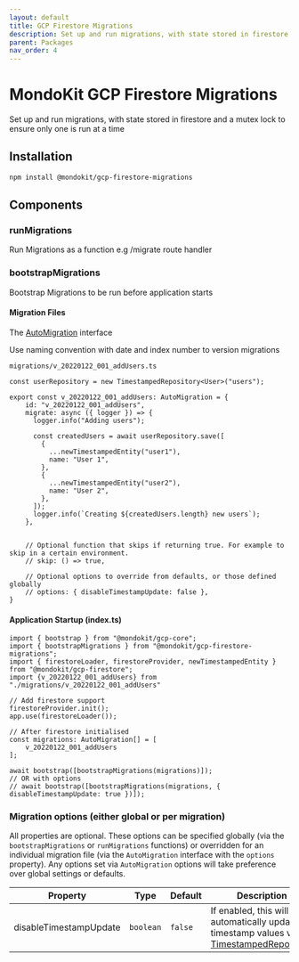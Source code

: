 ```yaml
---
layout: default
title: GCP Firestore Migrations
description: Set up and run migrations, with state stored in firestore and safety across clusters
parent: Packages
nav_order: 4
---
```


# MondoKit GCP Firestore Migrations

Set up and run migrations, with state stored in firestore and a mutex lock to ensure only one is run at a time

## Installation

```sh
npm install @mondokit/gcp-firestore-migrations
```

## Components

### runMigrations
Run Migrations as a function e.g /migrate route handler

### bootstrapMigrations
Bootstrap Migrations to be run before application starts

#### Migration Files
The [AutoMigration](https://github.com/mondo-mob/mondokit/blob/main/packages/gcp-firestore-migrations/src/auto-migration.ts) interface 

Use naming convention with date and index number to version migrations

   `migrations/v_20220122_001_addUsers.ts`

```
const userRepository = new TimestampedRepository<User>("users");

export const v_20220122_001_addUsers: AutoMigration = {
    id: "v_20220122_001_addUsers",   
    migrate: async ({ logger }) => {
      logger.info("Adding users");
    
      const createdUsers = await userRepository.save([
        {
          ...newTimestampedEntity("user1"),
          name: "User 1",
        },
        {
          ...newTimestampedEntity("user2"),
          name: "User 2",
        },
      ]);
      logger.info(`Creating ${createdUsers.length} new users`);
    },
    
    
    // Optional function that skips if returning true. For example to skip in a certain environment.
    // skip: () => true,
    
    // Optional options to override from defaults, or those defined globally
    // options: { disableTimestampUpdate: false },
}
```

#### Application Startup (index.ts)
```
import { bootstrap } from "@mondokit/gcp-core";
import { bootstrapMigrations } from "@mondokit/gcp-firestore-migrations";
import { firestoreLoader, firestoreProvider, newTimestampedEntity } from "@mondokit/gcp-firestore";
import {v_20220122_001_addUsers} from "./migrations/v_20220122_001_addUsers"

// Add firestore support
firestoreProvider.init();
app.use(firestoreLoader());

// After firestore initialised
const migrations: AutoMigration[] = [
    v_20220122_001_addUsers
];

await bootstrap([bootstrapMigrations(migrations)]);
// OR with options
// await bootstrap([bootstrapMigrations(migrations, { disableTimestampUpdate: true })]);
```


### Migration options (either global or per migration)

All properties are optional. These options can be specified globally (via the `bootstrapMigrations` or `runMigrations` functions) or overridden for an individual
migration file (via the `AutoMigration` interface with the `options` property). Any options set via `AutoMigration` options will take preference over global settings or defaults.

| Property               | Type      | Default | Description                                                                                                        |
|------------------------|-----------|---------|--------------------------------------------------------------------------------------------------------------------|
| disableTimestampUpdate | `boolean` | `false` | If enabled, this will skip automatically updating timestamp values via [TimestampedRepository](./gcp-firestore.md) |
